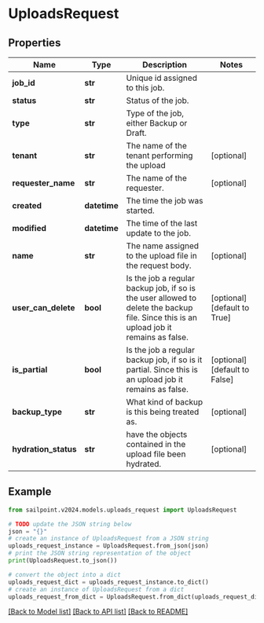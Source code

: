 # UploadsRequest


## Properties

Name | Type | Description | Notes
------------ | ------------- | ------------- | -------------
**job_id** | **str** | Unique id assigned to this job. | 
**status** | **str** | Status of the job. | 
**type** | **str** | Type of the job, either Backup or Draft. | 
**tenant** | **str** | The name of the tenant performing the upload | [optional] 
**requester_name** | **str** | The name of the requester. | [optional] 
**created** | **datetime** | The time the job was started. | 
**modified** | **datetime** | The time of the last update to the job. | 
**name** | **str** | The name assigned to the upload file in the request body. | [optional] 
**user_can_delete** | **bool** | Is the job a regular backup job, if so is the user allowed to delete the backup file. Since this is an upload job it remains as false. | [optional] [default to True]
**is_partial** | **bool** | Is the job a regular backup job, if so is it partial. Since this is an upload job it remains as false. | [optional] [default to False]
**backup_type** | **str** | What kind of backup is this being treated as. | [optional] 
**hydration_status** | **str** | have the objects contained in the upload file been hydrated. | [optional] 

## Example

```python
from sailpoint.v2024.models.uploads_request import UploadsRequest

# TODO update the JSON string below
json = "{}"
# create an instance of UploadsRequest from a JSON string
uploads_request_instance = UploadsRequest.from_json(json)
# print the JSON string representation of the object
print(UploadsRequest.to_json())

# convert the object into a dict
uploads_request_dict = uploads_request_instance.to_dict()
# create an instance of UploadsRequest from a dict
uploads_request_from_dict = UploadsRequest.from_dict(uploads_request_dict)
```
[[Back to Model list]](../README.md#documentation-for-models) [[Back to API list]](../README.md#documentation-for-api-endpoints) [[Back to README]](../README.md)


